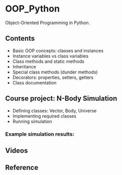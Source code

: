 # OOP_Python
Object-Oriented Programming in Python.

## Contents
* Basic OOP concepts: classes and instances
* Instance variables vs class variables
* Class methods and static methods
* Inheritance
* Special class methods (dunder methods)
* Decorators: properties, setters, getters
* Class documentation

## Course project: N-Body Simulation
* Defining classes: Vector, Body, Universe
* Implementing required classes
* Running simulation

### Example simulation results:


## Videos

## Reference
